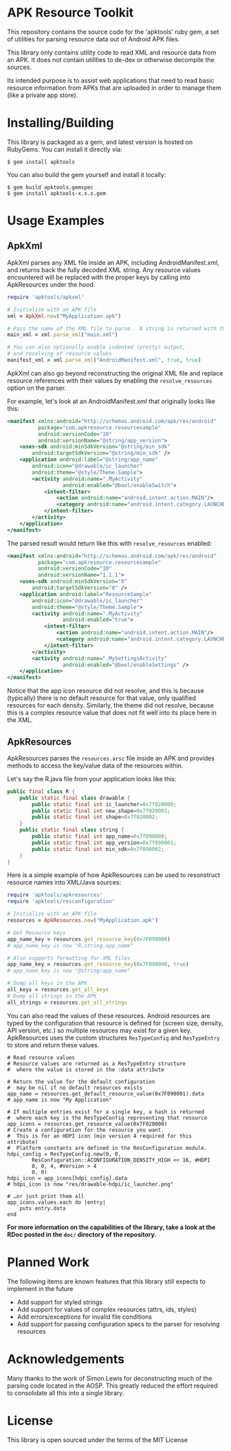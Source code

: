 APK Resource Toolkit
====================
This repository contains the source code for the 'apktools' ruby gem, a set of utilities for parsing resource data out of Android APK files.

This library only contains utility code to read XML and resource data from an APK.  It does not contain utilities to de-dex or otherwise decompile the sources.

Its intended purpose is to assist web applications that need to read basic resource information from APKs that are uploaded in order to manage them (like a private app store).

Installing/Building
========
This library is packaged as a gem, and latest version is hosted on RubyGems.  You can install it directly via:
```
$ gem install apktools
```

You can also build the gem yourself and install it locally:
```
$ gem build apktools.gemspec
$ gem install apktools-x.x.x.gem
```

Usage Examples
==============
ApkXml
------
ApkXml parses any XML file inside an APK, including AndroidManifest.xml, and returns back the fully decoded XML string.  Any resource values encountered will be replaced with the proper keys by calling into ApkResources under the hood.

```ruby
require 'apktools/apkxml'

# Initialize with an APK file
xml = ApkXml.new("MyApplication.apk")

# Pass the name of the XML file to parse.  A string is returned with the result
main_xml = xml.parse_xml("main.xml")

# You can also optionally enable indented (pretty) output,
# and resolving of resource values
manifest_xml = xml.parse_xml("AndroidManifest.xml", true, true)
```

ApkXml can also go beyond reconstructing the original XML file and replace resource references with their values by enabling the `resolve_resources` option on the parser.

For example, let's look at an AndroidManifest.xml that originally looks like this:

```xml
<manifest xmlns:android="http://schemas.android.com/apk/res/android"
          package="com.apkresource.resourcesample"
          android:versionCode="10"
          android:versionName="@string/app_version">
    <uses-sdk android:minSdkVersion="@string/min_sdk"
        android:targetSdkVersion="@string/min_sdk" />
    <application android:label="@string/app_name"
        android:icon="@drawable/ic_launcher"
        android:theme="@style/Theme.Sample">
        <activity android:name=".MyActivity"
                  android:enabled="@bool/enableSwitch">
            <intent-filter>
                <action android:name="android.intent.action.MAIN"/>
                <category android:name="android.intent.category.LAUNCHER"/>
            </intent-filter>
        </activity>
    </application>
</manifest> 
```

The parsed result would return like this with `resolve_resources` enabled:

```xml
<manifest xmlns:android="http://schemas.android.com/apk/res/android"
          package="com.apkresource.resourcesample"
          android:versionCode="10"
          android:versionName="1.1.1">
    <uses-sdk android:minSdkVersion="8"
        android:targetSdkVersion="8" />
    <application android:label="ResourceSample"
        android:icon="@drawable/ic_launcher"
        android:theme="@style/Theme.Sample">
        <activity android:name=".MyActivity"
                  android:enabled="true">
            <intent-filter>
                <action android:name="android.intent.action.MAIN"/>
                <category android:name="android.intent.category.LAUNCHER"/>
            </intent-filter>
        </activity>
        <activity android:name=".MySettingsActivity"
                  android:enabled="@bool/enableSettings" />
    </application>
</manifest> 
```

Notice that the app icon resource did not resolve, and this is because (typically) there is no default resource for that value, only qualified resources for each density.  Similarly, the theme did not resolve, because this is a complex resource value that does not fit well into its place here in the XML.

ApkResources
------------
ApkResources parses the `resources.arsc` file inside an APK and provides methods to access the key/value data of the resources within.

Let's say the R.java file from your application looks like this:
```java
public final class R {
    public static final class drawable {
        public static final int ic_launcher=0x7f020000;
        public static final int new_shape=0x7f020001;
        public static final int shape=0x7f020002;
    }
    public static final class string {
        public static final int app_name=0x7f090000;
        public static final int app_version=0x7f090001;
        public static final int min_sdk=0x7f090002;
    }
}

```
Here is a simple example of how ApkResources can be used to resonstruct resource names into XML/Java sources:
```ruby
require 'apktools/apkresources'
require 'apktools/resconfiguration'

# Initialize with an APK file
resources = ApkResources.new("MyApplication.apk")

# Get Resource keys
app_name_key = resources.get_resource_key(0x7F090000)
# app_name_key is now "R.string.app_name"

# Also supports formatting for XML files
app_name_key = resources.get_resource_key(0x7F090000, true)
# app_name_key is now "@string/app_name"

# Dump all keys in the APK
all_keys = resources.get_all_keys
# Dump all strings in the APK
all_strings = resources.get_all_strings
```
You can also read the values of these resources.  Android resources are typed by the configuration that resource is defined for (screen size, density, API version, etc.) so multiple resources may exist for a given key.  ApkResources uses the custom structures `ResTypeConfig` and `ResTypeEntry` to store and return these values.
```
# Read resource values
# Resource values are returned as a ResTypeEntry structure
#  where the value is stored in the :data attribute

# Return the value for the default configuration
#  may be nil if no default resources exists
app_name = resources.get_default_resource_value(0x7F090001).data
# app_name is now "My Application"

# If multiple entries exist for a single key, a hash is returned
#  where each key is the ResTypeConfig representing that resource
app_icons = resources.get_resource_value(0x7F020000)
# Create a configuration for the resource you want.
#  This is for an HDPI icon (min version 4 required for this attribute)
#  Platform constants are defined in the ResConfiguration module.
hdpi_config = ResTypeConfig.new(0, 0,
		ResConfiguration::ACONFIGURATION_DENSITY_HIGH << 16, #HDPI
		0, 0, 4, #Version > 4
		0, 0)
hdpi_icon = app_icons[hdpi_config].data
# hdpi_icon is now "res/drawable-hdpi/ic_launcher.png"

# …or just print them all
app_icons.values.each do |entry|
	puts entry.data
end
```

**For more information on the capabilities of the library, take a look at the RDoc posted in the `doc/` directory of the repository.**

Planned Work
============
The following items are known features that this library still expects to implement in the future
- Add support for styled strings
- Add support for values of complex resources (attrs, ids, styles)
- Add errors/exceptions for invalid file conditions
- Add support for passing configuration specs to the parser for resolving resources

Acknowledgements
================
Many thanks to the work of Simon Lewis for deconstructing much of the parsing code located in the AOSP.  This greatly reduced the effort required to consolidate all this into a single library.

License
=======
This library is open sourced under the terms of the MIT License